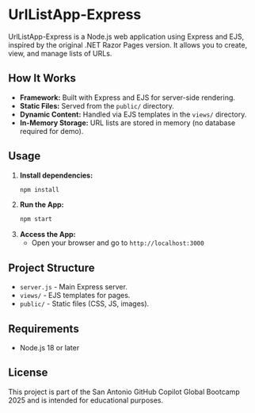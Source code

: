 # UrlListApp-Express

UrlListApp-Express is a Node.js web application using Express and EJS, inspired by the original .NET Razor Pages version. It allows you to create, view, and manage lists of URLs.

## How It Works

- **Framework:** Built with Express and EJS for server-side rendering.
- **Static Files:** Served from the `public/` directory.
- **Dynamic Content:** Handled via EJS templates in the `views/` directory.
- **In-Memory Storage:** URL lists are stored in memory (no database required for demo).

## Usage

1. **Install dependencies:**
   ```bash
   npm install
   ```
2. **Run the App:**
   ```bash
   npm start
   ```
3. **Access the App:**
   - Open your browser and go to `http://localhost:3000`

## Project Structure

- `server.js` - Main Express server.
- `views/` - EJS templates for pages.
- `public/` - Static files (CSS, JS, images).

## Requirements
- Node.js 18 or later

## License
This project is part of the San Antonio GitHub Copilot Global Bootcamp 2025 and is intended for educational purposes.
